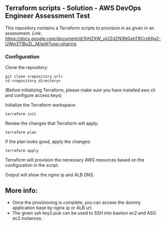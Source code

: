 ## Terraform scripts - Solution - AWS DevOps Engineer Assessment Test 

This repository contains a Terraform scripts to provision in as given in an assessment. Link: https://docs.google.com/document/d/1hHZXW_xji2ZdZN16tGxhTRCrzKKg2-UWej3TlBoZL_M/edit?usp=sharing  
  

### Configuration

Clone the repository:

    git clone <repository_url>  
    cd <repository_directory>

(Before initializing Terraform, please make sure you have installed aws cli and configure access keys)

Initialize the Terraform workspace:

    terraform init

Review the changes that Terraform will apply:

  

    terraform plan

If the plan looks good, apply the changes:

  

    terraform apply

Terraform will provision the necessary AWS resources based on the configuration in the script.

Output will show the nginx ip and ALB DNS.   

## More info:

 - Once the provisioning is complete, you can access the dummy
   application base by nginx ip or ALB url.
- The given ssh key2.pub can be used to SSH into bastion ec2 and ASG
   ec2 instances.